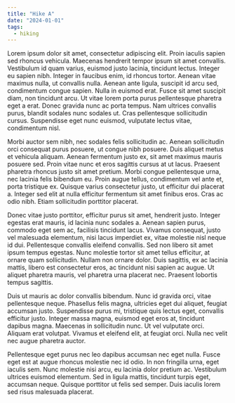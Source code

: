 ```yaml
---
title: "Hike A"
date: "2024-01-01"
tags:
  - hiking
---
```




Lorem ipsum dolor sit amet, consectetur adipiscing elit. Proin iaculis sapien sed rhoncus vehicula. Maecenas hendrerit tempor ipsum sit amet convallis. Vestibulum id quam varius, euismod justo lacinia, tincidunt lectus. Integer eu sapien nibh. Integer in faucibus enim, id rhoncus tortor. Aenean vitae maximus nulla, ut convallis nulla. Aenean ante ligula, suscipit id arcu sed, condimentum congue sapien. Nulla in euismod erat. Fusce sit amet suscipit diam, non tincidunt arcu. Ut vitae lorem porta purus pellentesque pharetra eget a erat. Donec gravida nunc ac porta tempus. Nam ultrices convallis purus, blandit sodales nunc sodales ut. Cras pellentesque sollicitudin cursus. Suspendisse eget nunc euismod, vulputate lectus vitae, condimentum nisl.

Morbi auctor sem nibh, nec sodales felis sollicitudin ac. Aenean sollicitudin orci consequat purus posuere, ut congue nibh posuere. Duis aliquet metus et vehicula aliquam. Aenean fermentum justo ex, sit amet maximus mauris posuere sed. Proin vitae nunc et eros sagittis cursus at ut lacus. Praesent pharetra rhoncus justo sit amet pretium. Morbi congue pellentesque urna, nec lacinia felis bibendum eu. Proin augue tellus, condimentum vel ante et, porta tristique ex. Quisque varius consectetur justo, ut efficitur dui placerat a. Integer sed elit at nulla efficitur fermentum sit amet finibus eros. Cras ac odio nibh. Etiam sollicitudin porttitor placerat.

Donec vitae justo porttitor, efficitur purus sit amet, hendrerit justo. Integer egestas erat mauris, id lacinia nunc sodales a. Aenean sapien purus, commodo eget sem ac, facilisis tincidunt lacus. Vivamus consequat, justo vel malesuada elementum, nisi lacus imperdiet ex, vitae molestie nisl neque id dui. Pellentesque convallis eleifend convallis. Sed non libero sit amet ipsum tempus egestas. Nunc molestie tortor sit amet tellus efficitur, at ornare quam sollicitudin. Nullam non ornare dolor. Duis sagittis, ex ac lacinia mattis, libero est consectetur eros, ac tincidunt nisi sapien ac augue. Ut aliquet pharetra mauris, vel pharetra urna placerat nec. Praesent lobortis tempus sagittis.

Duis ut mauris ac dolor convallis bibendum. Nunc id gravida orci, vitae pellentesque neque. Phasellus felis magna, ultricies eget dui aliquet, feugiat accumsan justo. Suspendisse purus mi, tristique quis lectus eget, convallis efficitur justo. Integer massa magna, euismod eget eros at, tincidunt dapibus magna. Maecenas in sollicitudin nunc. Ut vel vulputate orci. Aliquam erat volutpat. Vivamus et eleifend elit, at feugiat orci. Nulla nec velit nec augue pharetra auctor.

Pellentesque eget purus nec leo dapibus accumsan nec eget nulla. Fusce eget est at augue rhoncus molestie nec id odio. In non fringilla urna, eget iaculis sem. Nunc molestie nisi arcu, eu lacinia dolor pretium ac. Vestibulum ultrices euismod elementum. Sed in ligula mattis, tincidunt turpis eget, accumsan neque. Quisque porttitor ut felis sed semper. Duis iaculis lorem sed risus malesuada placerat. 

